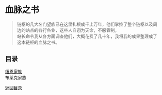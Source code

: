 # 血脉之书
>链枢的几大名门望族已在这里扎根成千上万年，他们掌控了整个链枢以及周边的站点的各行各业，这些人自诩为天命，不服管制。  
站长命令我从各方面调查他们，大概花费了几十年，我将我的成果整理成了这本链枢的血脉之书。


## 目录

[纽恩家族](纽恩家族.md)  
布莱克家族  





[返回目录](界下列车网络_目录.md)